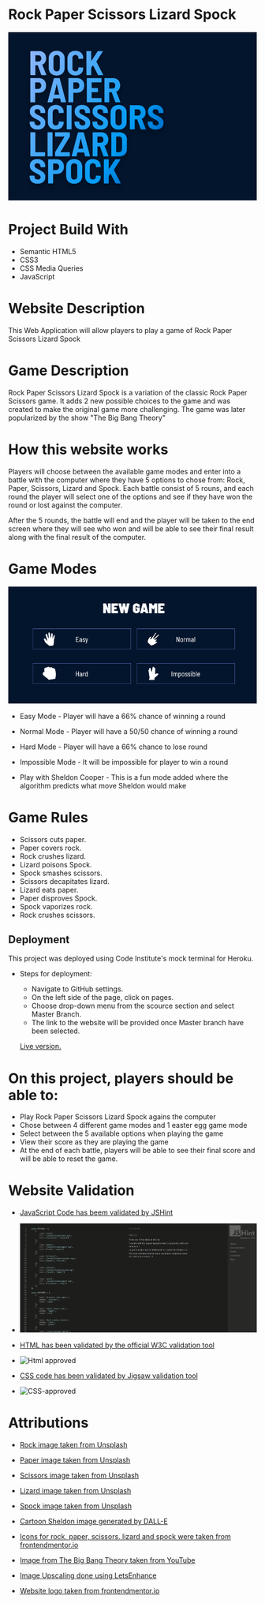 # Rock Paper Scissors Lizard Spock

![](/assets/screenshots/logo.png)

# Project Build With

- Semantic HTML5
- CSS3
- CSS Media Queries
- JavaScript

# Website Description

This Web Application will allow players to play a game of Rock Paper Scissors Lizard Spock

# Game Description

Rock Paper Scissors Lizard Spock is a variation of the classic Rock Paper Scissors game. It adds 
2 new possible choices to the game and was created to make the original game more challenging. The game was 
later popularized by the show "The Big Bang Theory"

# How this website works

Players will choose between the available game modes and enter into a battle with the computer where they have 
5 options to chose from: Rock, Paper, Scissors, Lizard and Spock. Each battle consist of 5 rouns, and each round
the player will select one of the options and see if they have won the round or lost against the computer.

After the 5 rounds, the battle will end and the player will be taken to the end screen where they will see who won and 
will be able to see their final result along with the final result of the computer.

# Game Modes

![](/assets/screenshots/game-modes.png)

- Easy Mode - Player will have a 66% chance of winning a round

- Normal Mode - Player will have a 50/50 chance of winning a round

- Hard Mode - Player will have a 66% chance to lose round

- Impossible Mode - It will be impossible for player to win a round

- Play with Sheldon Cooper - This is a fun mode added where the algorithm predicts what move Sheldon would make

# Game Rules

- Scissors cuts paper.
- Paper covers rock.
- Rock crushes lizard.
- Lizard poisons Spock.
- Spock smashes scissors.
- Scissors decapitates lizard.
- Lizard eats paper.
- Paper disproves Spock.
- Spock vaporizes rock.
- Rock crushes scissors.

## Deployment

This project was deployed using Code Institute's mock terminal for Heroku.

- Steps for deployment:
    - Navigate to GitHub settings.
    - On the left side of the page, click on pages.
    - Choose drop-down menu from the scource section and select Master Branch.
    - The link to the website will be provided once Master branch have been selected. 

    [Live version.](https://axellewing.github.io/RPSLS/)


# On this project, players should be able to:

- Play Rock Paper Scissors Lizard Spock agains the computer
- Chose between 4 different game modes and 1 easter egg game mode
- Select between the 5 available options when playing the game
- View their score as they are playing the game
- At the end of each battle, players will be able to see their final score and will be able 
to reset the game.

# Website Validation

- [JavaScript Code has beem validated by JSHint](https://jshint.com/)

- ![](/assets/validation/jshint-validation.png)
  
- [HTML has been validated by the official W3C validation tool](https://validator.w3.org/)

- ![Html approved](https://github.com/Axellewing/RPSLS/assets/127880600/9a7173c3-e776-42d8-be4d-7866bbf20baa)

- [CSS code has been validated by Jigsaw validation tool](https://jigsaw.w3.org/css-validator/)

- ![CSS-approved](https://github.com/Axellewing/RPSLS/assets/127880600/139ea117-2a13-447a-a9bd-9d4fca3e69f5)


# Attributions

- [Rock image taken from Unsplash](https://images.unsplash.com/photo-1525857597365-5f6dbff2e36e?ixlib=rb-4.0.3&ixid=M3wxMjA3fDB8MHxzZWFyY2h8MXx8cm9ja3xlbnwwfDB8MHx8fDI%3D&auto=format&fit=crop&w=600&q=60)

- [Paper image taken from Unsplash](https://images.unsplash.com/photo-1588941288445-b1a5f3977b9f?ixlib=rb-4.0.3&ixid=M3wxMjA3fDB8MHxzZWFyY2h8MzB8fHBhcGVyfGVufDB8MHwwfHx8Mg%3D%3D&auto=format&fit=crop&w=600&q=60)

- [Scissors image taken from Unsplash](https://images.unsplash.com/photo-1620256183134-aeffb50f557e?ixlib=rb-4.0.3&ixid=M3wxMjA3fDB8MHxwaG90by1wYWdlfHx8fGVufDB8fHx8fA%3D%3D&auto=format&fit=crop&w=1170&q=80)

- [Lizard image taken from Unsplash](https://images.unsplash.com/photo-1607863002591-e1718c499b07?ixlib=rb-4.0.3&ixid=M3wxMjA3fDB8MHxzZWFyY2h8NXx8bGl6YXJkfGVufDB8MHwwfHx8Mg%3D%3D&auto=format&fit=crop&w=600&q=60)

- [Spock image taken from Unsplash](https://images.unsplash.com/photo-1550479023-2a811e19dfd3?ixlib=rb-4.0.3&ixid=M3wxMjA3fDB8MHxzZWFyY2h8M3x8c3RhciUyMHRyZWt8ZW58MHwwfDB8fHwy&auto=format&fit=crop&w=600&q=60)

- [Cartoon Sheldon image generated by DALL-E](https://labs.openai.com/)

- [Icons for rock, paper, scissors. lizard and spock were taken from frontendmentor.io](https://www.frontendmentor.io/challenges/rock-paper-scissors-game-pTgwgvgH)

- [Image from The Big Bang Theory taken from YouTube](https://www.youtube.com/watch?v=IFurn06BDuc)

- [Image Upscaling done using LetsEnhance](https://letsenhance.io/)

- [Website logo taken from frontendmentor.io](https://www.frontendmentor.io/challenges/rock-paper-scissors-game-pTgwgvgH)
